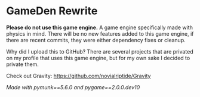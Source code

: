 # GameDen Rewrite
**Please do not use this game engine.** 
A game engine specifically made with physics in mind. 
There will be no new features added to this game engine,
if there are recent commits, they were either dependency fixes
or cleanup.

Why did I upload this to GitHub? There are several projects that
are privated on my profile that uses this game engine, but for my
own sake I decided to private them.

Check out Gravity: https://github.com/novialriptide/Gravity

*Made with pymunk==5.6.0 and pygame==2.0.0.dev10*